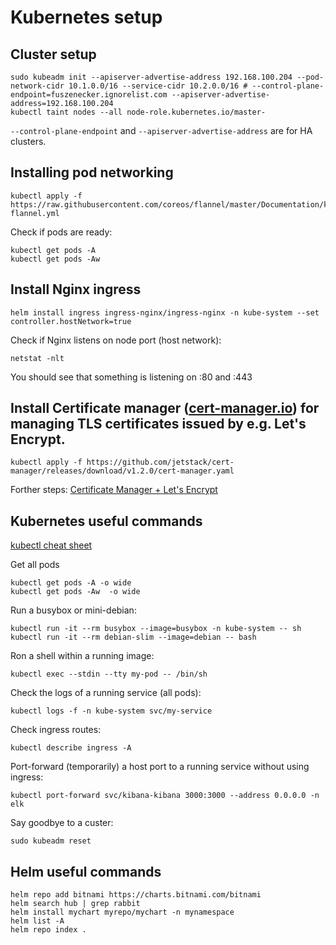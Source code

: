 # Kubernetes setup

## Cluster setup

```
sudo kubeadm init --apiserver-advertise-address 192.168.100.204 --pod-network-cidr 10.1.0.0/16 --service-cidr 10.2.0.0/16 # --control-plane-endpoint=fuszenecker.ignorelist.com --apiserver-advertise-address=192.168.100.204
kubectl taint nodes --all node-role.kubernetes.io/master-
```

`--control-plane-endpoint` and `--apiserver-advertise-address` are for HA clusters.

## Installing pod networking

```
kubectl apply -f https://raw.githubusercontent.com/coreos/flannel/master/Documentation/kube-flannel.yml
```

Check if pods are ready:

```
kubectl get pods -A
kubectl get pods -Aw
```

## Install Nginx ingress

```
helm install ingress ingress-nginx/ingress-nginx -n kube-system --set controller.hostNetwork=true
```

Check if Nginx listens on node port (host network):

```
netstat -nlt
```

You should see that something is listening on :80 and :443

## Install Certificate manager ([cert-manager.io](https://cert-manager.io/docs/installation/)) for managing TLS certificates issued by e.g. Let's Encrypt.

```
kubectl apply -f https://github.com/jetstack/cert-manager/releases/download/v1.2.0/cert-manager.yaml
```

Forther steps: [Certificate Manager + Let's Encrypt](https://cert-manager.io/docs/tutorials/acme/ingress/#step-6-configure-let-s-encrypt-issuer)

## Kubernetes useful commands

[kubectl cheat sheet](https://kubernetes.io/docs/reference/kubectl/cheatsheet/)

Get all pods

```
kubectl get pods -A -o wide
kubectl get pods -Aw  -o wide
```

Run a busybox or mini-debian:

```
kubectl run -it --rm busybox --image=busybox -n kube-system -- sh
kubectl run -it --rm debian-slim --image=debian -- bash
```

Ron a shell within a running image:

```
kubectl exec --stdin --tty my-pod -- /bin/sh
```

Check the logs of a running service (all pods):

```
kubectl logs -f -n kube-system svc/my-service
```

Check ingress routes:

```
kubectl describe ingress -A
```

Port-forward (temporarily) a host port to a running service without using ingress:

```
kubectl port-forward svc/kibana-kibana 3000:3000 --address 0.0.0.0 -n elk
```

Say goodbye to a custer:

```
sudo kubeadm reset
```

## Helm useful commands

```
helm repo add bitnami https://charts.bitnami.com/bitnami
helm search hub | grep rabbit
helm install mychart myrepo/mychart -n mynamespace
helm list -A
helm repo index .
```
